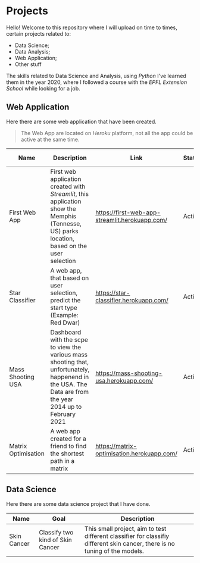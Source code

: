 # Projects
Hello! 
Welcome to this repository where I will upload on time to times, certain projects related to:
* Data Science; 
* Data Analysis;
* Web Application;
* Other stuff


The skills related to Data Science and Analysis, using _Python_ I've learned them in the year 2020, where I followed a course with the _EPFL Extension School_ while looking for a job.

## Web Application
Here there are some web application that have been created.

> The Web App are located on _Heroku_ platform, not all the app could be active at the same time.

|Name|Description|Link|Status|Programming Language|Language|
|----|----|----|----|----|----|
|First Web App|First web application created with _Streamlit_, this application show the Memphis (Tennesse, US) parks location, based on the user selection|https://first-web-app-streamlit.herokuapp.com/|Active|Python|English|
|Star Classifier| A web app, that based on user selection, predict the start type (Example: Red Dwar)|https://star-classifier.herokuapp.com/| Active|Python|English|
|Mass Shooting USA|Dashboard with the scpe to view the various mass shooting that, unfortunately, happenend in the USA. The Data are from the year 2014 up to February 2021|https://mass-shooting-usa.herokuapp.com/|Active|Python|English|
|Matrix Optimisation|A web app created for a friend to find the shortest path in a matrix|https://matrix-optimisation.herokuapp.com/|Active|Python|Italian|


## Data Science
Here there are some data science project that I have done.

|Name|Goal|Description|
|----|----|----|
|Skin Cancer|Classify two kind of Skin Cancer|This small project, aim to test different classifier for classifiy different skin cancer, there is no tuning of the models.|

